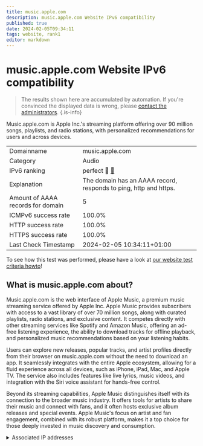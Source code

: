 ```yaml
---
title: music.apple.com
description: music.apple.com Website IPv6 compatibility
published: true
date: 2024-02-05T09:34:11
tags: website, rank1
editor: markdown
---
```


# music.apple.com Website IPv6 compatibility

> The results shown here are accumulated by automation. If you're convinced the displayed data is wrong, please [contact the administrators](/howto/chat). 
{.is-info}

Music.apple.com is Apple Inc.'s streaming platform offering over 90 million songs, playlists, and radio stations, with personalized recommendations for users and across devices.


|   |   |
| - | - |
| Domainname | music.apple.com
| Category | Audio |
| IPv6 ranking | perfect :1st_place_medal: [🔗](/howto/ranking) |
| Explanation | The domain has an AAAA record, responds to ping, http and https. |
| Amount of AAAA records for domain | 5 |
| ICMPv6 success rate | 100.0%|
| HTTP success rate | 100.0% |
| HTTPS success rate | 100.0% |
| Last Check Timestamp | 2024-02-05 10:34:11+01:00 |

To see how this test was performed, please have a look at [our website test criteria howto](/howto/testcriteria/website)!


## What is music.apple.com about?
Music.apple.com is the web interface of Apple Music, a premium music streaming service offered by Apple Inc. Apple Music provides subscribers with access to a vast library of over 70 million songs, along with curated playlists, radio stations, and exclusive content. It competes directly with other streaming services like Spotify and Amazon Music, offering an ad-free listening experience, the ability to download tracks for offline playback, and personalized music recommendations based on your listening habits.

Users can explore new releases, popular tracks, and artist profiles directly from their browser on music.apple.com without the need to download an app. It seamlessly integrates with the entire Apple ecosystem, allowing for a fluid experience across all devices, such as iPhone, iPad, Mac, and Apple TV. The service also includes features like live lyrics, music videos, and integration with the Siri voice assistant for hands-free control.

Beyond its streaming capabilities, Apple Music distinguishes itself with its connection to the broader music industry. It offers tools for artists to share their music and connect with fans, and it often hosts exclusive album releases and special events. Apple Music's focus on artist and fan engagement, combined with its robust platform, makes it a top choice for those deeply invested in music discovery and consumption.



<details>
<summary>Associated IP addresses</summary>

2a02:26f0:3500:59a::2a1

2a02:26f0:3500:593::2a1

2a02:26f0:3500:58e::2a1

2a02:26f0:3500:591::2a1

2a02:26f0:3500:597::2a1

</details>
